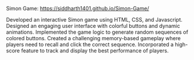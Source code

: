 Simon Game: https://siddharth1401.github.io/Simon-Game/

Developed an interactive Simon game using HTML, CSS, and Javascript.
Designed an engaging user interface with colorful buttons and dynamic animations.
Implemented the game logic to generate random sequences of colored buttons.
Created a challenging memory-based gameplay where players need to recall and click the correct sequence.
Incorporated a high-score feature to track and display the best performance of players.
